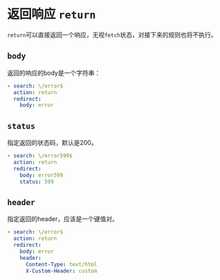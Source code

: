 # 返回响应 `return`

`return`可以直接返回一个响应，无视`fetch`状态，对接下来的规则也将不执行。

## `body`

返回的响应的body是一个字符串：


```yaml
- search: \/error$
  action: return
  redirect: 
    body: error
```

## `status`

指定返回的状态码，默认是200。

```yaml
- search: \/error599$
  action: return
  redirect: 
    body: error599
    status: 599
```

## `header`

指定返回的header，应该是一个键值对。

```yaml
- search: \/error$
  action: return
  redirect: 
    body: error
    header: 
      Content-Type: text/html
      X-Custom-Header: custom
```